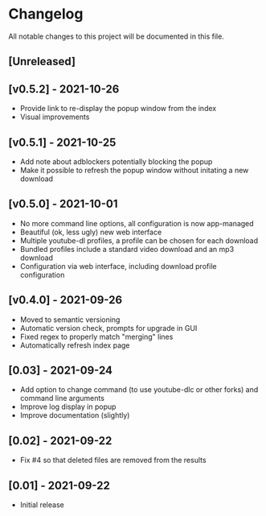 # Changelog

All notable changes to this project will be documented in this file.

## [Unreleased]

## [v0.5.2] - 2021-10-26

- Provide link to re-display the popup window from the index
- Visual improvements

## [v0.5.1] - 2021-10-25

- Add note about adblockers potentially blocking the popup
- Make it possible to refresh the popup window without initating a new download

## [v0.5.0] - 2021-10-01

- No more command line options, all configuration is now app-managed
- Beautiful (ok, less ugly) new web interface
- Multiple youtube-dl profiles, a profile can be chosen for each download
- Bundled profiles include a standard video download and an mp3 download
- Configuration via web interface, including download profile configuration

## [v0.4.0] - 2021-09-26

- Moved to semantic versioning
- Automatic version check, prompts for upgrade in GUI
- Fixed regex to properly match "merging" lines
- Automatically refresh index page

## [0.03] - 2021-09-24

- Add option to change command (to use youtube-dlc or other forks) and command line arguments
- Improve log display in popup
- Improve documentation (slightly)

## [0.02] - 2021-09-22

- Fix #4 so that deleted files are removed from the results

## [0.01] - 2021-09-22

- Initial release
